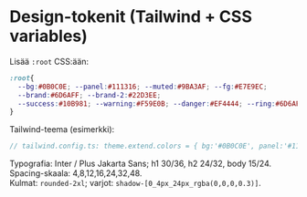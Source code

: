 # Design-tokenit (Tailwind + CSS variables)

Lisää `:root` CSS:ään:
```css
:root{
  --bg:#0B0C0E; --panel:#111316; --muted:#9BA3AF; --fg:#E7E9EC;
  --brand:#6D6AFF; --brand-2:#22D3EE;
  --success:#10B981; --warning:#F59E0B; --danger:#EF4444; --ring:#6D6AFF;
}
```

Tailwind-teema (esimerkki):
```ts
// tailwind.config.ts: theme.extend.colors = { bg:'#0B0C0E', panel:'#111316', ... }
```

Typografia: Inter / Plus Jakarta Sans; h1 30/36, h2 24/32, body 15/24.  
Spacing-skaala: 4,8,12,16,24,32,48.  
Kulmat: `rounded-2xl`; varjot: `shadow-[0_4px_24px_rgba(0,0,0,0.3)]`.
